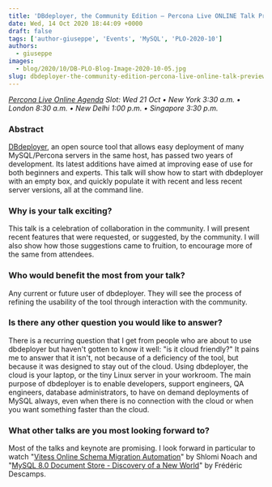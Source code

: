 ```yaml
---
title: 'DBdeployer, the Community Edition – Percona Live ONLINE Talk Preview'
date: Wed, 14 Oct 2020 18:44:09 +0000
draft: false
tags: ['author-giuseppe', 'Events', 'MySQL', 'PLO-2020-10']
authors:
  - giuseppe
images:
  - blog/2020/10/DB-PLO-Blog-Image-2020-10-05.jpg
slug: dbdeployer-the-community-edition-percona-live-online-talk-preview
---
```


_[Percona Live Online Agenda](https://www.percona.com/live/agenda) Slot: Wed 21 Oct • New York 3:30 a.m. • London 8:30 a.m. • New Delhi 1:00 p.m. • Singapore 3:30 p.m._

### Abstract

[DBdeployer](https://github.com/datacharmer/dbdeployer), an open source tool that allows easy deployment of many MySQL/Percona servers in the same host, has passed two years of development. Its latest additions have aimed at improving ease of use for both beginners and experts. This talk will show how to start with dbdeployer with an empty box, and quickly populate it with recent and less recent server versions, all at the command line.

### Why is your talk exciting?

This talk is a celebration of collaboration in the community. I will present recent features that were requested, or suggested, by the community. I will also show how those suggestions came to fruition, to encourage more of the same from attendees.

### Who would benefit the most from your talk?

Any current or future user of dbdeployer. They will see the process of refining the usability of the tool through interaction with the community.

### Is there any other question you would like to answer?

There is a recurring question that I get from people who are about to use dbdeployer but haven't gotten to know it well: "is it cloud friendly?" It pains me to answer that it isn't, not because of a deficiency of the tool, but because it was designed to stay out of the cloud. Using dbdeployer, the cloud is your laptop, or the tiny Linux server in your workroom. The main purpose of dbdeployer is to enable developers, support engineers, QA engineers, database administrators, to have on demand deployments of MySQL always, even when there is no connection with the cloud or when you want something faster than the cloud.

### What other talks are you most looking forward to?

Most of the talks and keynote are promising. I look forward in particular to watch "[Vitess Online Schema Migration Automation](https://sched.co/ePp6)" by Shlomi Noach and "[MySQL 8.0 Document Store - Discovery of a New World](https://sched.co/ePpc)" by Frédéric Descamps.